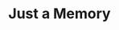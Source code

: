 ---
layout: product
id: 2062514847806
title: Just a Memory
body_html: >-
  <p>Taken above the Rocky Mountains in 2016.</p>

  <p>During a flight back to BC from Ottawa, I snapped this frame of parts of the Rockies peeking out through the clouds.</p>

  <p> </p>
vendor: Connell McCarthy
product_type: Photo Print
created_at: 2019-03-17T13:09:56-04:00
handle: just-a-memory
updated_at: 2022-01-18T10:42:41-05:00
published_at: 2018-08-22T19:38:24-04:00
template_suffix: ""
status: active
published_scope: global
tags: aerial, Batch 03, mountain, mountains, Print, rocky mountains, snow, winter
admin_graphql_api_id: gid://shopify/Product/2062514847806
variants:
  - id: 39577000640574
    product_id: 2062514847806
    title: 8x10” / Full Colour
    price: "35.00"
    sku: CM-PP-B3-01-XXS-FC
    position: 1
    inventory_policy: deny
    compare_at_price: null
    fulfillment_service: manual
    inventory_management: null
    option1: 8x10”
    option2: Full Colour
    option3: null
    created_at: 2021-09-01T11:16:53-04:00
    updated_at: 2021-09-01T11:18:00-04:00
    taxable: true
    barcode: ""
    grams: 208
    image_id: 6301713072190
    weight: 0.208
    weight_unit: kg
    inventory_item_id: 41671441285182
    inventory_quantity: 0
    old_inventory_quantity: 0
    requires_shipping: true
    admin_graphql_api_id: gid://shopify/ProductVariant/39577000640574
  - id: 39577000673342
    product_id: 2062514847806
    title: 8x10” / Black & White
    price: "35.00"
    sku: CM-PP-B3-01-XXS-BW
    position: 2
    inventory_policy: deny
    compare_at_price: null
    fulfillment_service: manual
    inventory_management: null
    option1: 8x10”
    option2: Black & White
    option3: null
    created_at: 2021-09-01T11:16:53-04:00
    updated_at: 2021-09-01T11:18:00-04:00
    taxable: true
    barcode: ""
    grams: 208
    image_id: 6301712711742
    weight: 0.208
    weight_unit: kg
    inventory_item_id: 41671441317950
    inventory_quantity: 0
    old_inventory_quantity: 0
    requires_shipping: true
    admin_graphql_api_id: gid://shopify/ProductVariant/39577000673342
  - id: 39577000706110
    product_id: 2062514847806
    title: 8.5x11” / Full Colour
    price: "35.00"
    sku: CM-PP-B3-01-XS-FC
    position: 3
    inventory_policy: deny
    compare_at_price: null
    fulfillment_service: manual
    inventory_management: null
    option1: 8.5x11”
    option2: Full Colour
    option3: null
    created_at: 2021-09-01T11:16:53-04:00
    updated_at: 2021-09-01T11:18:00-04:00
    taxable: true
    barcode: ""
    grams: 208
    image_id: 6301713072190
    weight: 0.208
    weight_unit: kg
    inventory_item_id: 41671441350718
    inventory_quantity: 0
    old_inventory_quantity: 0
    requires_shipping: true
    admin_graphql_api_id: gid://shopify/ProductVariant/39577000706110
  - id: 39577000738878
    product_id: 2062514847806
    title: 8.5x11” / Black & White
    price: "35.00"
    sku: CM-PP-B3-01-XS-BW
    position: 4
    inventory_policy: deny
    compare_at_price: null
    fulfillment_service: manual
    inventory_management: null
    option1: 8.5x11”
    option2: Black & White
    option3: null
    created_at: 2021-09-01T11:16:53-04:00
    updated_at: 2021-09-01T11:18:00-04:00
    taxable: true
    barcode: ""
    grams: 208
    image_id: 6301712711742
    weight: 0.208
    weight_unit: kg
    inventory_item_id: 41671441383486
    inventory_quantity: 0
    old_inventory_quantity: 0
    requires_shipping: true
    admin_graphql_api_id: gid://shopify/ProductVariant/39577000738878
  - id: 39577000771646
    product_id: 2062514847806
    title: 13x19” / Full Colour
    price: "40.00"
    sku: CM-PP-B3-01-S-FC
    position: 5
    inventory_policy: deny
    compare_at_price: null
    fulfillment_service: manual
    inventory_management: null
    option1: 13x19”
    option2: Full Colour
    option3: null
    created_at: 2021-09-01T11:16:53-04:00
    updated_at: 2021-09-01T11:18:00-04:00
    taxable: true
    barcode: ""
    grams: 208
    image_id: 6301713072190
    weight: 0.208
    weight_unit: kg
    inventory_item_id: 41671441416254
    inventory_quantity: 0
    old_inventory_quantity: 0
    requires_shipping: true
    admin_graphql_api_id: gid://shopify/ProductVariant/39577000771646
  - id: 39577000804414
    product_id: 2062514847806
    title: 13x19” / Black & White
    price: "40.00"
    sku: CM-PP-B3-01-S-BW
    position: 6
    inventory_policy: deny
    compare_at_price: null
    fulfillment_service: manual
    inventory_management: null
    option1: 13x19”
    option2: Black & White
    option3: null
    created_at: 2021-09-01T11:16:53-04:00
    updated_at: 2021-09-01T11:18:00-04:00
    taxable: true
    barcode: ""
    grams: 208
    image_id: 6301712711742
    weight: 0.208
    weight_unit: kg
    inventory_item_id: 41671441449022
    inventory_quantity: 0
    old_inventory_quantity: 0
    requires_shipping: true
    admin_graphql_api_id: gid://shopify/ProductVariant/39577000804414
  - id: 39577000837182
    product_id: 2062514847806
    title: 16x20” / Full Colour
    price: "50.00"
    sku: CM-PP-B3-01-M-FC
    position: 7
    inventory_policy: deny
    compare_at_price: null
    fulfillment_service: manual
    inventory_management: null
    option1: 16x20”
    option2: Full Colour
    option3: null
    created_at: 2021-09-01T11:16:53-04:00
    updated_at: 2021-09-01T11:18:00-04:00
    taxable: true
    barcode: ""
    grams: 208
    image_id: 6301713072190
    weight: 0.208
    weight_unit: kg
    inventory_item_id: 41671441481790
    inventory_quantity: 0
    old_inventory_quantity: 0
    requires_shipping: true
    admin_graphql_api_id: gid://shopify/ProductVariant/39577000837182
  - id: 39577000869950
    product_id: 2062514847806
    title: 16x20” / Black & White
    price: "50.00"
    sku: CM-PP-B3-01-M-BW
    position: 8
    inventory_policy: deny
    compare_at_price: null
    fulfillment_service: manual
    inventory_management: null
    option1: 16x20”
    option2: Black & White
    option3: null
    created_at: 2021-09-01T11:16:53-04:00
    updated_at: 2021-09-01T11:18:00-04:00
    taxable: true
    barcode: ""
    grams: 208
    image_id: 6301712711742
    weight: 0.208
    weight_unit: kg
    inventory_item_id: 41671441514558
    inventory_quantity: 0
    old_inventory_quantity: 0
    requires_shipping: true
    admin_graphql_api_id: gid://shopify/ProductVariant/39577000869950
  - id: 39577000902718
    product_id: 2062514847806
    title: 20x24” / Full Colour
    price: "60.00"
    sku: CM-PP-B3-01-L-FC
    position: 9
    inventory_policy: deny
    compare_at_price: null
    fulfillment_service: manual
    inventory_management: null
    option1: 20x24”
    option2: Full Colour
    option3: null
    created_at: 2021-09-01T11:16:53-04:00
    updated_at: 2021-09-01T11:18:00-04:00
    taxable: true
    barcode: ""
    grams: 208
    image_id: 6301713072190
    weight: 0.208
    weight_unit: kg
    inventory_item_id: 41671441547326
    inventory_quantity: 0
    old_inventory_quantity: 0
    requires_shipping: true
    admin_graphql_api_id: gid://shopify/ProductVariant/39577000902718
  - id: 39577000935486
    product_id: 2062514847806
    title: 20x24” / Black & White
    price: "60.00"
    sku: CM-PP-B3-01-L-BW
    position: 10
    inventory_policy: deny
    compare_at_price: null
    fulfillment_service: manual
    inventory_management: null
    option1: 20x24”
    option2: Black & White
    option3: null
    created_at: 2021-09-01T11:16:53-04:00
    updated_at: 2021-09-01T11:18:00-04:00
    taxable: true
    barcode: ""
    grams: 208
    image_id: 6301712711742
    weight: 0.208
    weight_unit: kg
    inventory_item_id: 41671441580094
    inventory_quantity: 0
    old_inventory_quantity: 0
    requires_shipping: true
    admin_graphql_api_id: gid://shopify/ProductVariant/39577000935486
  - id: 39577000968254
    product_id: 2062514847806
    title: 20x30” / Full Colour
    price: "70.00"
    sku: CM-PP-B3-01-XL-FC
    position: 11
    inventory_policy: deny
    compare_at_price: null
    fulfillment_service: manual
    inventory_management: null
    option1: 20x30”
    option2: Full Colour
    option3: null
    created_at: 2021-09-01T11:16:53-04:00
    updated_at: 2021-09-01T11:18:00-04:00
    taxable: true
    barcode: ""
    grams: 208
    image_id: 6301713072190
    weight: 0.208
    weight_unit: kg
    inventory_item_id: 41671441612862
    inventory_quantity: 0
    old_inventory_quantity: 0
    requires_shipping: true
    admin_graphql_api_id: gid://shopify/ProductVariant/39577000968254
  - id: 39577001001022
    product_id: 2062514847806
    title: 20x30” / Black & White
    price: "70.00"
    sku: CM-PP-B3-01-XL-BW
    position: 12
    inventory_policy: deny
    compare_at_price: null
    fulfillment_service: manual
    inventory_management: null
    option1: 20x30”
    option2: Black & White
    option3: null
    created_at: 2021-09-01T11:16:53-04:00
    updated_at: 2021-09-01T11:18:00-04:00
    taxable: true
    barcode: ""
    grams: 208
    image_id: 6301712711742
    weight: 0.208
    weight_unit: kg
    inventory_item_id: 41671441645630
    inventory_quantity: 0
    old_inventory_quantity: 0
    requires_shipping: true
    admin_graphql_api_id: gid://shopify/ProductVariant/39577001001022
  - id: 39577001033790
    product_id: 2062514847806
    title: 24x36” / Full Colour
    price: "90.00"
    sku: CM-PP-B3-01-XXL-FC
    position: 13
    inventory_policy: deny
    compare_at_price: null
    fulfillment_service: manual
    inventory_management: null
    option1: 24x36”
    option2: Full Colour
    option3: null
    created_at: 2021-09-01T11:16:53-04:00
    updated_at: 2021-09-01T11:18:00-04:00
    taxable: true
    barcode: ""
    grams: 208
    image_id: 6301713072190
    weight: 0.208
    weight_unit: kg
    inventory_item_id: 41671441678398
    inventory_quantity: 0
    old_inventory_quantity: 0
    requires_shipping: true
    admin_graphql_api_id: gid://shopify/ProductVariant/39577001033790
  - id: 39577001066558
    product_id: 2062514847806
    title: 24x36” / Black & White
    price: "90.00"
    sku: CM-PP-B3-01-XXL-BW
    position: 14
    inventory_policy: deny
    compare_at_price: null
    fulfillment_service: manual
    inventory_management: null
    option1: 24x36”
    option2: Black & White
    option3: null
    created_at: 2021-09-01T11:16:53-04:00
    updated_at: 2021-09-01T11:18:00-04:00
    taxable: true
    barcode: ""
    grams: 208
    image_id: 6301712711742
    weight: 0.208
    weight_unit: kg
    inventory_item_id: 41671441711166
    inventory_quantity: 0
    old_inventory_quantity: 0
    requires_shipping: true
    admin_graphql_api_id: gid://shopify/ProductVariant/39577001066558
  - id: 39577001099326
    product_id: 2062514847806
    title: 30x40” / Full Colour
    price: "100.00"
    sku: CM-PP-B3-01-XXXL-FC
    position: 15
    inventory_policy: deny
    compare_at_price: null
    fulfillment_service: manual
    inventory_management: null
    option1: 30x40”
    option2: Full Colour
    option3: null
    created_at: 2021-09-01T11:16:53-04:00
    updated_at: 2021-09-01T11:18:00-04:00
    taxable: true
    barcode: ""
    grams: 208
    image_id: 6301713072190
    weight: 0.208
    weight_unit: kg
    inventory_item_id: 41671441743934
    inventory_quantity: 0
    old_inventory_quantity: 0
    requires_shipping: true
    admin_graphql_api_id: gid://shopify/ProductVariant/39577001099326
  - id: 39577001132094
    product_id: 2062514847806
    title: 30x40” / Black & White
    price: "100.00"
    sku: CM-PP-B3-01-XXXL-BW
    position: 16
    inventory_policy: deny
    compare_at_price: null
    fulfillment_service: manual
    inventory_management: null
    option1: 30x40”
    option2: Black & White
    option3: null
    created_at: 2021-09-01T11:16:53-04:00
    updated_at: 2021-09-01T11:18:00-04:00
    taxable: true
    barcode: ""
    grams: 208
    image_id: 6301712711742
    weight: 0.208
    weight_unit: kg
    inventory_item_id: 41671441776702
    inventory_quantity: 0
    old_inventory_quantity: 0
    requires_shipping: true
    admin_graphql_api_id: gid://shopify/ProductVariant/39577001132094
options:
  - id: 2805792636990
    product_id: 2062514847806
    name: Size
    position: 1
    values:
      - 8x10”
      - 8.5x11”
      - 13x19”
      - 16x20”
      - 20x24”
      - 20x30”
      - 24x36”
      - 30x40”
  - id: 8589770063934
    product_id: 2062514847806
    name: Color
    position: 2
    values:
      - Full Colour
      - Black & White
images:
  - id: 6301713072190
    product_id: 2062514847806
    position: 1
    created_at: 2019-03-17T13:10:35-04:00
    updated_at: 2019-10-20T18:44:17-04:00
    alt: null
    width: 1000
    height: 1500
    src: https://cdn.shopify.com/s/files/1/1624/2355/products/Just-a-Memory---Product-2019.jpg?v=1571611457
    variant_ids:
      - 39577000640574
      - 39577000706110
      - 39577000771646
      - 39577000837182
      - 39577000902718
      - 39577000968254
      - 39577001033790
      - 39577001099326
    admin_graphql_api_id: gid://shopify/ProductImage/6301713072190
  - id: 6301712711742
    product_id: 2062514847806
    position: 2
    created_at: 2019-03-17T13:10:34-04:00
    updated_at: 2019-10-20T18:44:17-04:00
    alt: null
    width: 1000
    height: 1500
    src: https://cdn.shopify.com/s/files/1/1624/2355/products/Just-a-Memory---Product-2019-B_W.jpg?v=1571611457
    variant_ids:
      - 39577000673342
      - 39577000738878
      - 39577000804414
      - 39577000869950
      - 39577000935486
      - 39577001001022
      - 39577001066558
      - 39577001132094
    admin_graphql_api_id: gid://shopify/ProductImage/6301712711742
  - id: 28230069780542
    product_id: 2062514847806
    position: 3
    created_at: 2021-05-04T19:43:08-04:00
    updated_at: 2021-05-04T19:43:08-04:00
    alt: null
    width: 2000
    height: 1800
    src: https://cdn.shopify.com/s/files/1/1624/2355/products/PAR_02_0001_5edd899d-8ddc-45de-a2e6-d71c97fd63b5.png?v=1620171788
    variant_ids: []
    admin_graphql_api_id: gid://shopify/ProductImage/28230069780542
image:
  id: 6301713072190
  product_id: 2062514847806
  position: 1
  created_at: 2019-03-17T13:10:35-04:00
  updated_at: 2019-10-20T18:44:17-04:00
  alt: null
  width: 1000
  height: 1500
  src: https://cdn.shopify.com/s/files/1/1624/2355/products/Just-a-Memory---Product-2019.jpg?v=1571611457
  variant_ids:
    - 39577000640574
    - 39577000706110
    - 39577000771646
    - 39577000837182
    - 39577000902718
    - 39577000968254
    - 39577001033790
    - 39577001099326
  admin_graphql_api_id: gid://shopify/ProductImage/6301713072190

---